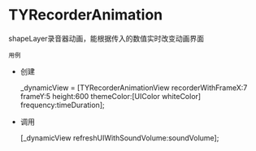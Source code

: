 # TYRecorderAnimation
shapeLayer录音器动画，能根据传入的数值实时改变动画界面

`用例`

* 创建

    _dynamicView = [TYRecorderAnimationView recorderWithFrameX:7 frameY:5 height:600 themeColor:[UIColor whiteColor] frequency:timeDuration];
* 调用

    [_dynamicView refreshUIWithSoundVolume:soundVolume];  
